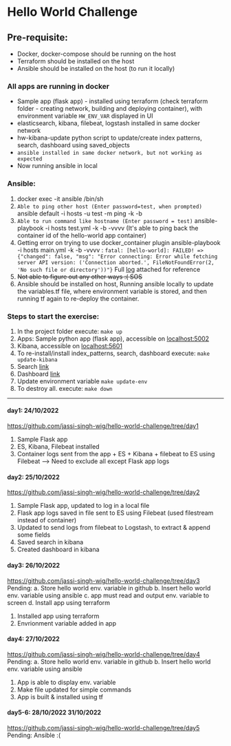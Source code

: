# Hello World Challenge

## Pre-requisite:
- Docker, docker-compose should be running on the host
- Terraform should be installed on the host
- Ansible should be installed on the host (to run it locally)


### All apps are running in docker
- Sample app (flask app) - installed using terraform (check terraform folder - creating network, building and deploying container), with environment variable `HW_ENV_VAR` displayed in UI
- elasticsearch, kibana, filebeat, logstash installed in same docker network
- hw-kibana-update python script to update/create index patterns, search, dashboard using saved_objects
- `ansible installed in same docker network, but not working as expected`
- Now running ansible in local

### Ansible:
1. docker exec -it ansible /bin/sh
2. `Able to ping other host (Enter password=test, when prompted)` ansible default -i hosts -u test -m ping -k -b
3. `Able to run command like hostname (Enter password = test)` ansible-playbook -i hosts test.yml -k -b -vvvv (It's able to ping back the container id of the hello-world app container)
4. Getting error on trying to use docker_container plugin ansible-playbook -i hosts main.yml -k -b -vvvv : `fatal: [hello-world]: FAILED! => {"changed": false, "msg": "Error connecting: Error while fetching server API version: ('Connection aborted.', FileNotFoundError(2, 'No such file or directory'))"}` Full [log](./ansible_error.log) attached for reference
5. ~~Not able to figure out any other ways :( SOS~~
6. Ansible should be installed on host, Running ansible locally to update the variables.tf file, where environment variable is stored, and then running tf again to re-deploy the container.

### Steps to start the exercise:

1. In the project folder execute: `make up` 
2. Apps: Sample python app (flask app), accessible on [localhost:5002](http://localhost:5002/)
3. Kibana, accessible on [localhost:5601](http://localhost:5601/)
4. To re-install/install index_patterns, search, dashboard execute: `make update-kibana`
5. Search [link](http://localhost:5601/app/discover#/view/hello-world-search?_g=(filters%3A!()%2CrefreshInterval%3A(pause%3A!t%2Cvalue%3A0)%2Ctime%3A(from%3Anow-7d%2Cto%3Anow)))
6. Dashboard [link](http://localhost:5601/app/dashboards#/view/hello-world-dashboard?_g=(filters%3A!()%2Cquery%3A(language%3Akuery%2Cquery%3A'')%2CrefreshInterval%3A(pause%3A!t%2Cvalue%3A0)%2Ctime%3A(from%3Anow-7d%2Cto%3Anow))) 
7. Update environment variable `make update-env`
8. To destroy all. execute: `make down`

---

#### day1: 24/10/2022
https://github.com/jassi-singh-wig/hello-world-challenge/tree/day1
1. Sample Flask app
2. ES, Kibana, Filebeat installed
3. Container logs sent from the app + ES + Kibana + filebeat to ES using Filebeat --> Need to exclude all except Flask app logs

#### day2: 25/10/2022
https://github.com/jassi-singh-wig/hello-world-challenge/tree/day2
1. Sample Flask app, updated to log in a local file
2. Flask app logs saved in file sent to ES using Filebeat (used filestream instead of container)
3. Updated to send logs from filebeat to Logstash, to extract & append some fields
4. Saved search in kibana
5. Created dashboard in kibana

#### day3: 26/10/2022
https://github.com/jassi-singh-wig/hello-world-challenge/tree/day3
Pending:
    a. Store hello world env. variable in github
    b. Insert hello world env. variable using ansible
    c. app must read and output env. variable to screen
    d. Install app using terraform
1. Installed app using terraform
2. Envrionment variable added in app


#### day4: 27/10/2022
https://github.com/jassi-singh-wig/hello-world-challenge/tree/day4
Pending:
    a. Store hello world env. variable in github
    b. Insert hello world env. variable using ansible

1. App is able to display env. variable
2. Make file updated for simple commands 
3. App is built & installed using tf

#### day5-6: 28/10/2022 31/10/2022
https://github.com/jassi-singh-wig/hello-world-challenge/tree/day5
Pending:
Ansible :(